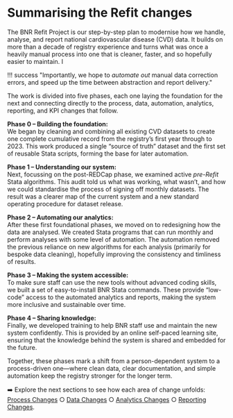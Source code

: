 # Summarising the Refit changes

The BNR Refit Project is our step-by-step plan to modernise how we handle, analyse, and report national cardiovascular disease (CVD) data. It builds on more than a decade of registry experience and turns what was once a heavily manual process into one that is cleaner, faster, and so hopefully easier to maintain. I

!!! success "Importantly, we hope to *automate out* manual data correction errors, and speed up the time between abstraction and report delivery."
    
 The work is divided into five phases, each one laying the foundation for the next and connecting directly to the process, data, automation, analytics, reporting, and KPI changes that follow.

**Phase 0 – Building the foundation:**  
We began by cleaning and combining all existing CVD datasets to create one complete cumulative record from the registry’s first year through to 2023. This work produced a single “source of truth” dataset and the first set of reusable Stata scripts, forming the base for later automation.

**Phase 1 – Understanding our system:**  
Next, focussing on the post-REDCap phase, we examined active *pre-Refit* Stata algorithms. This audit told us what was working, what wasn’t, and how we could standardise the process of signing off monthly datasets. The result was a clearer map of the current system and a new standard operating procedure for dataset release.

**Phase 2 – Automating our analytics:**  
After these first foundational phases, we moved on to redesigning how the data are analysed. We created Stata programs that can run monthly and perform analyses with some level of automation. The automation removed the previous reliance on new algorithms for each analysis (primarily for bespoke data cleaning), hopefully improving the consistency and timliness of results.

**Phase 3 – Making the system accessible:**  
To make sure staff can use the new tools without advanced coding skills, we built a set of easy-to-install BNR Stata commands. These provide “low-code” access to the automated analytics and reports, making the system more inclusive and sustainable over time.

**Phase 4 – Sharing knowledge:**  
Finally, we developed training to help BNR staff use and maintain the new system confidently. This is provided by an online self-paced learning site, ensuring that the knowledge behind the system is shared and embedded for the future.

Together, these phases mark a shift from a person-dependent system to a process-driven one—where clean data, clear documentation, and simple automation keep the registry stronger for the longer term.  

➡️ Explore the next sections to see how each area of change unfolds: [Process Changes](process-new.md) ○ [Data Changes](dataset-new.md) ○ [Analytics Changes](analytics-new.md) ○ [Reporting Changes](reporting-new.md).

<br>
